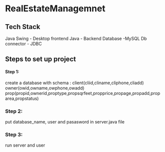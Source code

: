 # RealEstateManagemnet

## Tech Stack

Java Swing - Desktop frontend
Java - Backend
Database -MySQL
Db connector - JDBC

## Steps to set up project

#### Step 1:
create a database with schema :
client(cliid,cliname,cliphone,cliadd)
owner(owid,owname,owphone,owadd)
prop(propid,ownerid,proptype,propsqrfeet,propprice,propage,propadd,proparea,propstatus)

### Step 2:
put database_name, user and pasasword in server.java file

### Step 3:
run server and user

